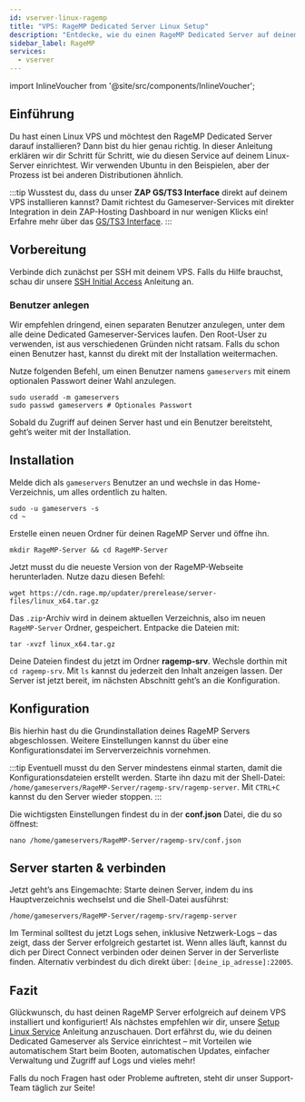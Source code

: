 ```yaml
---
id: vserver-linux-ragemp
title: "VPS: RageMP Dedicated Server Linux Setup"
description: "Entdecke, wie du einen RageMP Dedicated Server auf deinem Linux VPS für nahtloses Multiplayer-Gaming einrichtest → Jetzt mehr erfahren"
sidebar_label: RageMP
services:
  - vserver
---
```


import InlineVoucher from '@site/src/components/InlineVoucher';

## Einführung
Du hast einen Linux VPS und möchtest den RageMP Dedicated Server darauf installieren? Dann bist du hier genau richtig. In dieser Anleitung erklären wir dir Schritt für Schritt, wie du diesen Service auf deinem Linux-Server einrichtest. Wir verwenden Ubuntu in den Beispielen, aber der Prozess ist bei anderen Distributionen ähnlich.

:::tip
Wusstest du, dass du unser **ZAP GS/TS3 Interface** direkt auf deinem VPS installieren kannst? Damit richtest du Gameserver-Services mit direkter Integration in dein ZAP-Hosting Dashboard in nur wenigen Klicks ein! Erfahre mehr über das [GS/TS3 Interface](vserver-linux-gs-interface.md).
:::

<InlineVoucher />

## Vorbereitung

Verbinde dich zunächst per SSH mit deinem VPS. Falls du Hilfe brauchst, schau dir unsere [SSH Initial Access](vserver-linux-ssh.md) Anleitung an.

### Benutzer anlegen

Wir empfehlen dringend, einen separaten Benutzer anzulegen, unter dem alle deine Dedicated Gameserver-Services laufen. Den Root-User zu verwenden, ist aus verschiedenen Gründen nicht ratsam. Falls du schon einen Benutzer hast, kannst du direkt mit der Installation weitermachen.

Nutze folgenden Befehl, um einen Benutzer namens `gameservers` mit einem optionalen Passwort deiner Wahl anzulegen.

```
sudo useradd -m gameservers
sudo passwd gameservers # Optionales Passwort
```

Sobald du Zugriff auf deinen Server hast und ein Benutzer bereitsteht, geht’s weiter mit der Installation.

## Installation

Melde dich als `gameservers` Benutzer an und wechsle in das Home-Verzeichnis, um alles ordentlich zu halten.
```
sudo -u gameservers -s
cd ~
```

Erstelle einen neuen Ordner für deinen RageMP Server und öffne ihn.
```
mkdir RageMP-Server && cd RageMP-Server
```

Jetzt musst du die neueste Version von der RageMP-Webseite herunterladen. Nutze dazu diesen Befehl:
```
wget https://cdn.rage.mp/updater/prerelease/server-files/linux_x64.tar.gz
```

Das `.zip`-Archiv wird in deinem aktuellen Verzeichnis, also im neuen `RageMP-Server` Ordner, gespeichert. Entpacke die Dateien mit:
```
tar -xvzf linux_x64.tar.gz
```

Deine Dateien findest du jetzt im Ordner **ragemp-srv**. Wechsle dorthin mit `cd ragemp-srv`. Mit `ls` kannst du jederzeit den Inhalt anzeigen lassen. Der Server ist jetzt bereit, im nächsten Abschnitt geht’s an die Konfiguration.

## Konfiguration

Bis hierhin hast du die Grundinstallation deines RageMP Servers abgeschlossen. Weitere Einstellungen kannst du über eine Konfigurationsdatei im Serververzeichnis vornehmen.

:::tip
Eventuell musst du den Server mindestens einmal starten, damit die Konfigurationsdateien erstellt werden. Starte ihn dazu mit der Shell-Datei: `/home/gameservers/RageMP-Server/ragemp-srv/ragemp-server`. Mit `CTRL+C` kannst du den Server wieder stoppen.
:::

Die wichtigsten Einstellungen findest du in der **conf.json** Datei, die du so öffnest:
```
nano /home/gameservers/RageMP-Server/ragemp-srv/conf.json
```

## Server starten & verbinden

Jetzt geht’s ans Eingemachte: Starte deinen Server, indem du ins Hauptverzeichnis wechselst und die Shell-Datei ausführst:
```
/home/gameservers/RageMP-Server/ragemp-srv/ragemp-server
```

Im Terminal solltest du jetzt Logs sehen, inklusive Netzwerk-Logs – das zeigt, dass der Server erfolgreich gestartet ist. Wenn alles läuft, kannst du dich per Direct Connect verbinden oder deinen Server in der Serverliste finden. Alternativ verbindest du dich direkt über: `[deine_ip_adresse]:22005`.

## Fazit

Glückwunsch, du hast deinen RageMP Server erfolgreich auf deinem VPS installiert und konfiguriert! Als nächstes empfehlen wir dir, unsere [Setup Linux Service](vserver-linux-create-gameservice.md) Anleitung anzuschauen. Dort erfährst du, wie du deinen Dedicated Gameserver als Service einrichtest – mit Vorteilen wie automatischem Start beim Booten, automatischen Updates, einfacher Verwaltung und Zugriff auf Logs und vieles mehr!

Falls du noch Fragen hast oder Probleme auftreten, steht dir unser Support-Team täglich zur Seite!

<InlineVoucher />